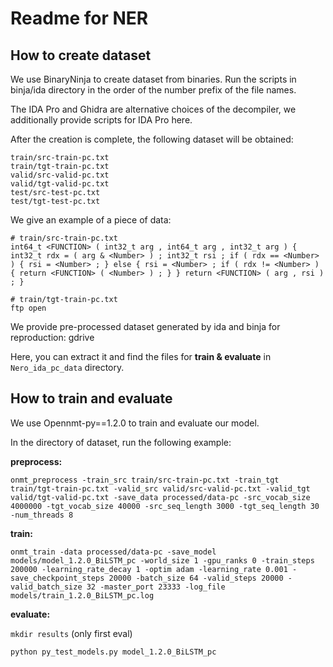 # Readme for NER

## How to create dataset

We use BinaryNinja to create dataset from binaries. Run the scripts in binja/ida directory in the order of the number prefix of the file names.

The IDA Pro and Ghidra are alternative choices of the decompiler, we additionally provide scripts for IDA Pro here.

After the creation is complete, the following dataset will be obtained:

```
train/src-train-pc.txt
train/tgt-train-pc.txt
valid/src-valid-pc.txt
valid/tgt-valid-pc.txt
test/src-test-pc.txt
test/tgt-test-pc.txt
```

We give an example of a piece of data:

```
# train/src-train-pc.txt
int64_t <FUNCTION> ( int32_t arg , int64_t arg , int32_t arg ) { int32_t rdx = ( arg & <Number> ) ; int32_t rsi ; if ( rdx == <Number> ) { rsi = <Number> ; } else { rsi = <Number> ; if ( rdx != <Number> ) { return <FUNCTION> ( <Number> ) ; } } return <FUNCTION> ( arg , rsi ) ; }

# train/tgt-train-pc.txt
ftp open
```

We provide pre-processed dataset generated by ida and binja for reproduction: gdrive

Here, you can extract it and find the files for **train & evaluate** in `Nero_ida_pc_data` directory.

## How to train and evaluate

We use Opennmt-py==1.2.0 to train and evaluate our model.

In the directory of dataset, run the following example:

**preprocess:**

```
onmt_preprocess -train_src train/src-train-pc.txt -train_tgt train/tgt-train-pc.txt -valid_src valid/src-valid-pc.txt -valid_tgt valid/tgt-valid-pc.txt -save_data processed/data-pc -src_vocab_size 4000000 -tgt_vocab_size 40000 -src_seq_length 3000 -tgt_seq_length 30 -num_threads 8
```

**train:**

```
onmt_train -data processed/data-pc -save_model models/model_1.2.0_BiLSTM_pc -world_size 1 -gpu_ranks 0 -train_steps 200000 -learning_rate_decay 1 -optim adam -learning_rate 0.001 -save_checkpoint_steps 20000 -batch_size 64 -valid_steps 20000 -valid_batch_size 32 -master_port 23333 -log_file models/train_1.2.0_BiLSTM_pc.log
```

**evaluate:**

`mkdir results` (only first eval)

`python py_test_models.py model_1.2.0_BiLSTM_pc`
